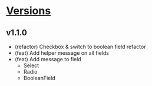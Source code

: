 # [Versions](https://github.com/Tracktor/treege-consumer/releases)

## v1.1.0

- (refactor) Checkbox & switch to boolean field refactor
- (feat) Add helper message on all fields
- (feat) Add message to field
    - Select
    - Radio
    - BooleanField
